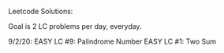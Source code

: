Leetcode Solutions:

Goal is 2 LC problems per day, everyday.

9/2/20:
EASY LC #9: Palindrome Number
EASY LC #1: Two Sum
